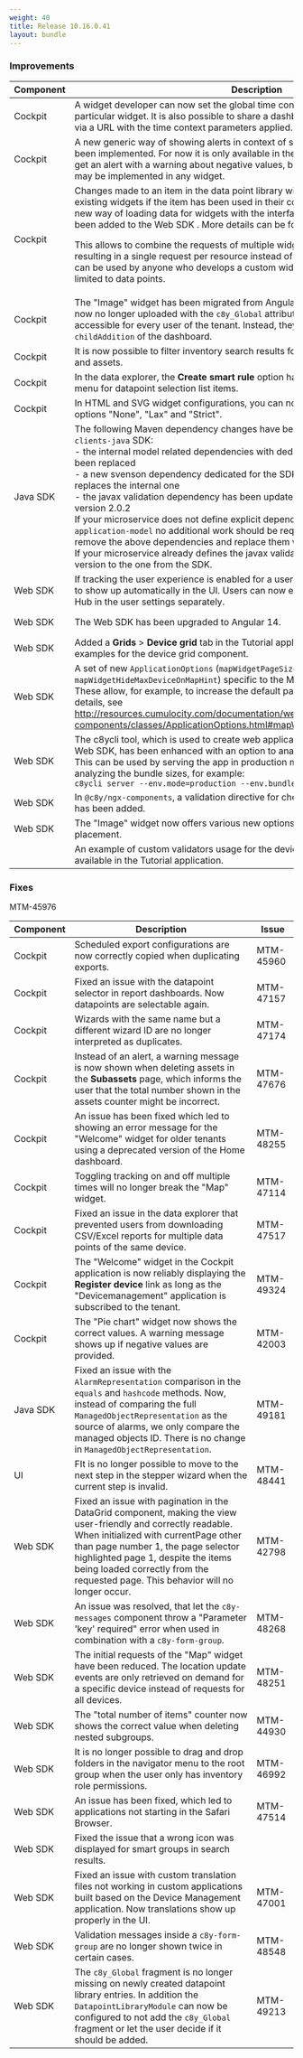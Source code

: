 ```yaml
---
weight: 40
title: Release 10.16.0.41
layout: bundle
---
```


<!--10.15.1.0 - 10.15.333.0; 10.16.0.0-10.16.0.41-->

### Improvements

<div><table ><colgroup>
<col style="width: 15%;"><col style="width: 70%;"><col style="width: 15%;"></colgroup>
<thead><tr>
<th>
Component</th>
<th>
Description</th>
<th>
Issue</th>
</tr>
</thead><tbody>

<tr>
<td>Cockpit</td>
<td>A widget developer can now set the global time context for the whole dashboard or a particular widget. It is also possible to share a dashboard with a specific time context via a URL with the time context parameters applied.</td>
<td>MTM-48051</td>
</tr>

<tr>
<td>Cockpit</td>
<td>A new generic way of showing alerts in context of specific dashboard widgets has been implemented. For now it is only available in the "Pie chart" widget where users get an alert with a warning about negative values, but the solution is reusable and may be implemented in any widget.</td>
<td>MTM-47066</td>
</tr>

<tr>
<td>Cockpit</td>
<td>Changes made to an item in the data point library will now also apply to already existing widgets if the item has been used in their configuration. For this purpose a new way of loading data for widgets with the interface "DynamicDetailsResolver" has been added to the Web SDK . More details can be found in the Tutorial application.

This allows to combine the requests of multiple widgets to the same resources, resulting in a single request per resource instead of one per widget.
This functionality can be used by anyone who develops a custom widget based on Angular and is not limited to data points.</td>
<td>MTM-43415</td>
</tr>

<tr>
<td>Cockpit</td>
<td>The "Image" widget has been migrated from AngularJS to Angular.
The images are now no longer uploaded with the <code>c8y_Global</code> attribute and thus are no longer accessible for every user of the tenant. Instead, they are now stored as a <code>childAddition</code> of the dashboard.</td>
<td>MTM-48437</td>
</tr>

<tr>
<td>Cockpit</td>
<td>It is now possible to filter inventory search results for showing devices and/or groups and assets.</td>
<td>MTM-47286</td>
</tr>

<tr>
<td>Cockpit</td>
<td>In the data explorer, the <b>Create smart rule</b> option has been added back to the context menu for datapoint selection list items.</td>
<td>MTM-49612</td>
</tr>

<tr>
<td>Cockpit</td>
<td>In HTML and SVG widget configurations, you can now select the code sanitization options "None", "Lax" and "Strict".</td>

<td>MTM-47204</td>
</tr>

<tr>
<td>
Java SDK</td>
<td> The following Maven dependency changes have been made in the <code>cumulocity-clients-java</code> SDK:
<br>- the internal model related dependencies with dedicated <code>java-client-model</code> have been replaced
<br>- a new svenson dependency dedicated for the SDK has been introduced which replaces the internal one
<br>- the javax validation dependency has been updated to <code>jakarta.validation-api</code> version 2.0.2
<br>If your microservice does not define explicit dependencies to the <code>core-model</code> or <code>application-model</code> no additional work should be required, otherwise you should remove the above dependencies and replace them with <code>java-client-model</code>.
<br>If your microservice already defines the javax validation dependency adjust the  version to the one from the SDK. </td>
<td>
MTM-46315</td>
</tr>
<tr>
<td>
Web SDK </td>
<td> If tracking the user experience is enabled for a user, the <b>Knowledge Hub</b> button used to show up automatically in the UI. Users can now enable or disable the Knowledge Hub in the user settings separately. </td>
<td>
MTM-45735</td>
</tr>

<tr>
<td>
Web SDK</td>
<td>The Web SDK has been upgraded to Angular 14.</td>
<td>
MTM-43453</td>
</tr>

<tr>
<td>
Web SDK</td>
<td>Added a <b>Grids</b> &gt; <b>Device grid</b> tab in the Tutorial application to present usage examples for the device grid component.</td>
<td>
MTM-31785</td>
</tr>

<tr>
<td>
Web SDK</td>
<td>A set of new <code>ApplicationOptions</code> (<code>mapWidgetPageSize</code>, <code>mapWidgetRealtimeDisabled</code>, <code>mapWidgetHideMaxDeviceOnMapHint</code>) specific to the Map widget have been introduced. These allow, for example, to increase the default page size of the Map widget. For details, see <a href="http://resources.cumulocity.com/documentation/websdk/1013.0.292/ngx-components/classes/ApplicationOptions.html#mapWidgetHideMaxDeviceOnMapHint" class="no-ajaxy">http://resources.cumulocity.com/documentation/websdk/1013.0.292/ngx-components/classes/ApplicationOptions.html#mapWidgetHideMaxDeviceOnMapHint</a>.
<td>MTM-48427</td>
</tr>

<tr>
<td>Web SDK</td>
<td>The c8ycli tool, which is used to create web applications based on the Cumulocity IoT Web SDK, has been enhanced with an option to analyze the resulting bundle size. This can be used by serving the app in production mode and providing the port for analyzing the bundle sizes, for example:
<br>
<code>c8ycli server --env.mode=production --env.bundleAnalyzer=6969</code>
</td>
<td>MTM-48504</td>
</tr>

<tr>
<td>Web SDK</td>
<td>In <code>@c8y/ngx-components</code>, a validation directive for checking JSON path expressions has been added.</td>
<td>DM-1135</td>
</tr>

<tr>
<td>Web SDK</td>
<td>The "Image" widget now offers various new options regarding the image sizing and placement.</td>
<td>MTM-48972</td>
</tr>

<tr>
<td></td>
<td>An example of custom validators usage for the device grid component is now available in the Tutorial application.</td>
<td>MTM-41533</td>
</tr>

</tbody></table></div>


### Fixes

<div><table ><colgroup>
<col style="width: 15%;"><col style="width: 70%;"><col style="width: 15%;"></colgroup>
<thead><tr>
<th>
Component</th>
<th>
Description</th>
<th>
Issue</th>
</tr>
</thead><tbody>

<tr>
<td>
Cockpit</td>
<td> Scheduled export configurations are now correctly copied when duplicating exports. </td>
<td>
MTM-45960</td>
</tr>

<tr>
<td>
Cockpit</td>
<td> Fixed an issue with the datapoint selector in report dashboards. Now datapoints are selectable again. </td>
<td>
MTM-47157</td>
</tr>

<tr>
<td>
Cockpit</td>
<td> Wizards with the same name but a different wizard ID are no longer interpreted as duplicates. </td>
<td>
MTM-47174</td>
</tr>

<tr>
<td>
Cockpit</td>
<td>Instead of an alert, a warning message is now shown when deleting assets in the <b>Subassets</b> page, which informs the user that the total number shown in the assets counter might be incorrect.</td>
<td>
MTM-47676</td>
</tr>

<tr>
<td>Cockpit</td>
<td>An issue has been fixed which led to showing an error message for the "Welcome" widget for older tenants using a deprecated version of the Home dashboard.</td>
<td>MTM-48255</td>
</tr>

<tr>
<td>Cockpit</td>
<td>Toggling tracking on and off multiple times will no longer break the "Map" widget.</td>
<td>MTM-47114</td>
</tr>

<tr>
<td>Cockpit</td>
<td>Fixed an issue in the data explorer that prevented users from downloading CSV/Excel reports for multiple data points of the same device.</td>
<td>MTM-47517</td>
</tr>

<tr>
<td>Cockpit</td>
<td>The "Welcome" widget in the Cockpit application is now reliably displaying the <b>Register device</b> link as long as the "Devicemanagement" application is subscribed to the tenant.</td>
<td>MTM-49324</td>
</tr>

<tr>
<td>Cockpit</td>
<td>The "Pie chart" widget now shows the correct values. A warning message shows up if negative values are provided.</td>
<td>MTM-42003</td>
</tr>

<tr>
<td>Java SDK</td>
<td>Fixed an issue with the <code>AlarmRepresentation</code> comparison in the <code>equals</code> and <code>hashcode</code> methods. Now, instead of comparing the full <code>ManagedObjectRepresentation</code> as the source of alarms, we only compare the managed objects ID. There is no change in <code>ManagedObjectRepresentation</code>.</td>
<td>MTM-49181</td>
</tr>

<tr>
<td>UI</td>
<td>FIt is no longer possible to move to the next step in the stepper wizard when the current step is invalid.</td>
<td>MTM-48441</td>
</tr>

<tr>
<td>
Web SDK</td>
<td>Fixed an issue with pagination in the DataGrid component, making the view user-friendly and correctly readable. When initialized with currentPage other than page number 1, the page selector highlighted page 1, despite the items being loaded correctly from the requested page. This behavior will no longer occur.</td>
<td>
MTM-42798</td>
</tr>

<tr>
<td>
Web SDK</td>
<td>An issue was resolved, that let the <code>c8y-messages</code> component throw a "Parameter 'key' required" error when used in combination with a <code>c8y-form-group</code>.</td>
<td>
MTM-48268</td>
</tr>

<tr>
<td>
Web SDK</td>
<td>The initial requests of the "Map" widget have been reduced. The location update events are only retrieved on demand for a specific device instead of requests for all devices.</td>
<td>
MTM-48251</td>
</tr>

<tr>
<td>
Web SDK</td>
<td> The "total number of items" counter now shows the correct value when deleting nested subgroups. </td>
<td>
MTM-44930</td>
</tr>

<tr>
<td>
Web SDK</td>
<td> It is no longer possible to drag and drop folders in the navigator menu to the root group when the user only has inventory role permissions. </td>
<td>
MTM-46992</td>
</tr>

<tr>
<td>
Web SDK</td>
<td> An issue has been fixed, which led to applications not starting in the Safari Browser. </td>
<td>
MTM-47514</td>
</tr>

<tr>
<td>
Web SDK</td>
<td> Fixed the issue that a wrong icon was displayed for smart groups in search results. </td>
MTM-45976</td>
</tr>

<tr>
<td>
Web SDK</td>
<td>Fixed an issue with custom translation files not working in custom applications built based on the Device Management application. Now translations show up properly in the UI.</td>
<td>
MTM-47001</td>
</tr>

<tr>
<td>Web SDK</td>
<td>Validation messages inside a <code>c8y-form-group</code> are no longer shown twice in certain cases.</td>
<td>MTM-48548</td>
</tr>

<tr>
<td>Web SDK</td>
<td>The <code>c8y_Global</code> fragment is no longer missing on newly created datapoint library entries.
In addition the <code>DatapointLibraryModule</code> can now be configured to not add the <code>c8y_Global</code> fragment or let the user decide if it should be added.</td>
<td>MTM-49213</td>
</tr>

</tbody></table></div>

